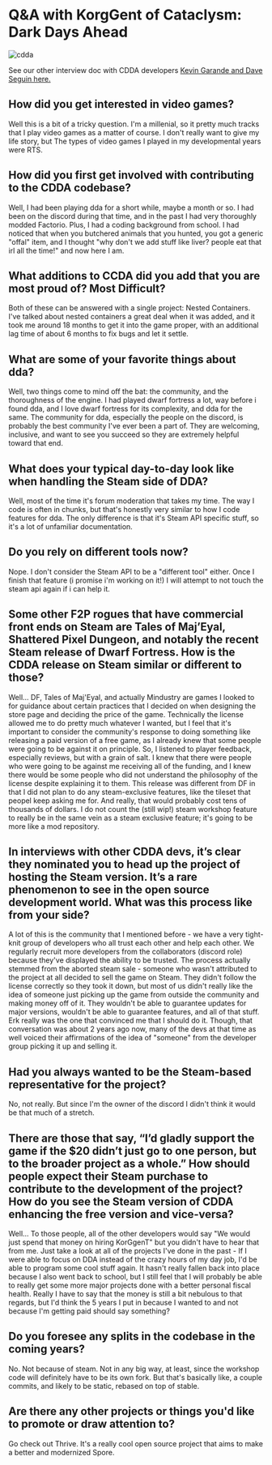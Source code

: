 # Q&A with KorgGent of Cataclysm: Dark Days Ahead

![cdda](https://cdn.cloudflare.steamstatic.com/steam/apps/2330750/header.jpg?t=1682737875)

See our other interview doc with CDDA developers [Kevin Garande and Dave Seguin here.](https://github.com/ScottBurger/going_rogue_podcast/blob/master/docs/Cdda-steam.md)

## How did you get interested in video games?
Well this is a bit of a tricky question. I'm a millenial, so it pretty much tracks that I play video games as a matter of course. I don't really want to give my life story, but The types of video games I played in my developmental years were RTS.

## How did you first get involved with contributing to the CDDA codebase?
Well, I had been playing dda for a short while, maybe a month or so. I had been on the discord during that time, and in the past I had very thoroughly modded Factorio. Plus, I had a coding background from school.
I had noticed that when you butchered animals that you hunted, you got a generic "offal" item, and I thought "why don't we add stuff like liver? people eat that irl all the time!" and now here I am.

## What additions to CCDA did you add that you are most proud of? Most Difficult?
Both of these can be answered with a single project: Nested Containers. I've talked about nested containers a great deal when it was added, and it took me around 18 months to get it into the game proper, with an additional lag time of about 6 months to fix bugs and let it settle.

## What are some of your favorite things about dda?
Well, two things come to mind off the bat: the community, and the thoroughness of the engine.
I had played dwarf fortress a lot, way before i found dda, and I love dwarf fortress for its complexity, and dda for the same.
The community for dda, especially the people on the discord, is probably the best community I've ever been a part of. They are welcoming, inclusive, and want to see you succeed so they are extremely helpful toward that end.

## What does your typical day-to-day look like when handling the Steam side of DDA?
Well, most of the time it's forum moderation that takes my time. The way I code is often in chunks, but that's honestly very similar to how I code features for dda. The only difference is that it's Steam API specific stuff, so it's a lot of unfamiliar documentation.

## Do you rely on different tools now?
Nope. I don't consider the Steam API to be a "different tool" either. Once I finish that feature (i promise i'm working on it!) I will attempt to not touch the steam api again if i can help it.

## Some other F2P rogues that have commercial front ends on Steam are Tales of Maj’Eyal, Shattered Pixel Dungeon, and notably the recent Steam release of Dwarf Fortress. How is the CDDA release on Steam similar or different to those?
Well... DF, Tales of Maj'Eyal, and actually Mindustry are games I looked to for guidance about certain practices that I decided on when designing the store page and deciding the price of the game. Technically the license allowed me to do pretty much whatever I wanted, but I feel that it's important to consider the community's response to doing something like releasing a paid version of a free game, as I already knew that some people were going to be against it on principle. So, I listened to player feedback, especially reviews, but with a grain of salt. I knew that there were people who were going to be against me receiving all of the funding, and I knew there would be some people who did not understand the philosophy of the license despite explaining it to them.
This release was different from DF in that I did not plan to do any steam-exclusive features, like the tileset that peopel keep asking me for. And really, that would probably cost tens of thousands of dollars. I do not count the (still wip!) steam workshop feature to really be in the same vein as a steam exclusive feature; it's going to be more like a mod repository.

## In interviews with other CDDA devs, it’s clear they nominated you to head up the project of hosting the Steam version. It’s a rare phenomenon to see in the open source development world. What was this process like from your side?
A lot of this is the community that I mentioned before - we have a very tight-knit group of developers who all trust each other and help each other. We regularly recruit more developers from the collaborators (discord role) because they've displayed the ability to be trusted.
The process actually stemmed from the aborted steam sale - someone who wasn't attributed to the project at all decided to sell the game on Steam. They didn't follow the license correctly so they took it down, but most of us didn't really like the idea of someone just picking up the game from outside the community and making money off of it. They wouldn't be able to guarantee updates for major versions, wouldn't be able to guarantee features, and all of that stuff. Erk really was the one that convinced me that I should do it. Though, that conversation was about 2 years ago now, many of the devs at that time as well voiced their affirmations of the idea of "someone" from the developer group picking it up and selling it.

## Had you always wanted to be the Steam-based representative for the project?
No, not really. But since I'm the owner of the discord I didn't think it would be that much of a stretch.

## There are those that say, “I’d gladly support the game if the $20 didn’t just go to one person, but to the broader project as a whole.” How should people expect their Steam purchase to contribute to the development of the project? How do you see the Steam version of CDDA enhancing the free version and vice-versa?
Well... To those people, all of the other developers would say "We would just spend that money on hiring KorGgenT" but you didn't have to hear that from me. Just take a look at all of the projects I've done in the past - If I were able to focus on DDA instead of the crazy hours of my day job, I'd be able to program some cool stuff again. It hasn't really fallen back into place because I also went back to school, but I still feel that I will probably be able to really get some more major projects done with a better personal fiscal health. Really I have to say that the money is still a bit nebulous to that regards, but I'd think the 5 years I put in because I wanted to and not because I'm getting paid should say something?

## Do you foresee any splits in the codebase in the coming years?
No. Not because of steam. Not in any big way, at least, since the workshop code will definitely have to be its own fork. But that's basically like, a couple commits, and likely to be static, rebased on top of stable.

## Are there any other projects or things you'd like to promote or draw attention to?
Go check out Thrive. It's a really cool open source project that aims to make a better and modernized Spore.

